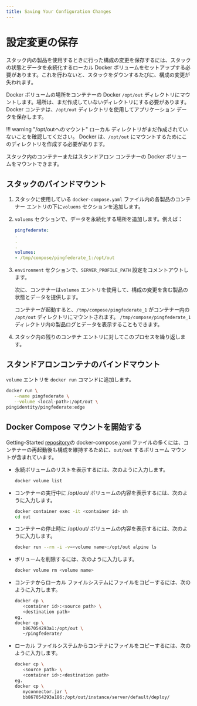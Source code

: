 ```yaml
---
title: Saving Your Configuration Changes
---
```

<!--
# Saving your configuration changes

To save any configuration changes you make when using the products in the stack, you must set up a local Docker volume to persist state and data for the stack. If you don't do this, whenever you bring the stack down, your configuration changes will be lost.

Mount a Docker volume location to the Docker `/opt/out` directory for the container. The location must be to a directory you haven't already created. Our Docker containers use the `/opt/out` directory to store application data.

!!! warning "Mounting to /opt/out"
    Make sure the local directory isn't already created. Docker needs to create this directory for the mount to `/opt/out`.

You can mount a Docker volume for containers in a stack or for standalone containers.
-->

# 設定変更の保存

スタック内の製品を使用するときに行った構成の変更を保存するには、スタックの状態とデータを永続化するローカル Docker ボリュームをセットアップする必要があります。これを行わないと、スタックをダウンするたびに、構成の変更が失われます。

Docker ボリュームの場所をコンテナーの Docker `/opt/out` ディレクトリにマウントします。場所は、まだ作成していないディレクトリにする必要があります。 Docker コンテナは、`/opt/out` ディレクトリを使用してアプリケーション データを保存します。

!!! warning "/opt/outへのマウント"
    ローカル ディレクトリがまだ作成されていないことを確認してください。 Docker は、`/opt/out` にマウントするためにこのディレクトリを作成する必要があります。

スタック内のコンテナーまたはスタンドアロン コンテナーの Docker ボリュームをマウントできます。

<!--
## Bind mounting for a stack

1. Add a `volumes` section under the container entry for each product in the `docker-compose.yaml` file you're using for the stack.
1. Under the `volumes` section, add a location to persist your data. For example:

      ```yaml
      pingfederate:
      .
      .
      .
      volumes:
      - /tmp/compose/pingfederate_1:/opt/out
      ```

1. In the `environment` section, comment out the `SERVER_PROFILE_PATH` setting.

    The container then uses your `volumes` entry to supply the product state and data, including your configuration changes.

    When the container starts, this mounts `/tmp/compose/pingfederate_1` to the `/opt/out` directory in the container. You can also view the product logs and data in the `/tmp/compose/pingfederate_1` directory.

1. Repeat this process for the remaining container entries in the stack.
-->

## スタックのバインドマウント

1. スタックに使用している `docker-compose.yaml` ファイル内の各製品のコンテナー エントリの下に`voluems` セクションを追加します。
1. `voluems` セクションで、データを永続化する場所を追加します。例えば：

      ```yaml
      pingfederate:
      .
      .
      .
      volumes:
      - /tmp/compose/pingfederate_1:/opt/out
      ```

1. `environment` セクションで、`SERVER_PROFILE_PATH` 設定をコメントアウトします。

    次に、コンテナーは`volumes` エントリを使用して、構成の変更を含む製品の状態とデータを提供します。

    コンテナーが起動すると、`/tmp/compose/pingfederate_1` がコンテナー内の `/opt/out` ディレクトリにマウントされます。 `/tmp/compose/pingfederate_1` ディレクトリ内の製品ログとデータを表示することもできます。

1. スタック内の残りのコンテナ エントリに対してこのプロセスを繰り返します。

<!--
## Bind mounting for a standalone container

Add a `volume` entry to the `docker run` command:

   ```sh
   docker run \
      --name pingfederate \
      --volume <local-path>:/opt/out \
   pingidentity/pingfederate:edge
   ```
-->

## スタンドアロンコンテナのバインドマウント

`volume` エントリを `docker run` コマンドに追加します。

   ```sh
   docker run \
      --name pingfederate \
      --volume <local-path>:/opt/out \
   pingidentity/pingfederate:edge
   ```

<!--
## Getting started with Docker Compose mounts

Within many of the docker-compose.yaml files in the Getting-Started [repository](https://github.com/pingidentity/pingidentity-devops-getting-started/tree/master/11-docker-compose), volume mounts to `opt/out` have been included to persist your configuration across container restarts.

* To view the list of persisted volumes, enter:

    ```sh
    docker volume list
    ```

* To view the contents of the /opt/out/ volume when the container is running, enter:

    ```sh
    docker container exec -it <container id> sh
    cd out
    ```

* To view the contents of the /opt/out/ volume when the container is stopped, enter:

    ```sh
    docker run --rm -i -v=<volume name>:/opt/out alpine ls
    ```

* To remove a volume, enter:

    ```sh
    docker volume rm <volume name>
    ```

* To copy files from the container to your local filesystem, enter:

    ```sh
    docker cp \
       <container id>:<source path> \
       <destination path>
    eg.
    docker cp \
       b867054293a1:/opt/out \
       ~/pingfederate/
    ```

* To copy files from your local filesystem to the container, enter:

    ```sh
    docker cp \
       <source path> \
       <container id>:<destination path>
    eg.
    docker cp \
       myconnector.jar \
       bb867054293a186:/opt/out/instance/server/default/deploy/
    ```
-->

## Docker Compose マウントを開始する

Getting-Started [repository](https://github.com/pingidentity/pingidentity-devops-getting-started/tree/master/11-docker-compose)の docker-compose.yaml ファイルの多くには、コンテナーの再起動後も構成を維持するために、`out/out` するボリューム マウントが含まれています。

* 永続ボリュームのリストを表示するには、次のように入力します。

    ```sh
    docker volume list
    ```

* コンテナーの実行中に /opt/out/ ボリュームの内容を表示するには、次のように入力します。

    ```sh
    docker container exec -it <container id> sh
    cd out
    ```

* コンテナーの停止時に /opt/out/ ボリュームの内容を表示するには、次のように入力します。

    ```sh
    docker run --rm -i -v=<volume name>:/opt/out alpine ls
    ```

* ボリュームを削除するには、次のように入力します。

    ```sh
    docker volume rm <volume name>
    ```

* コンテナからローカル ファイルシステムにファイルをコピーするには、次のように入力します。

    ```sh
    docker cp \
       <container id>:<source path> \
       <destination path>
    eg.
    docker cp \
       b867054293a1:/opt/out \
       ~/pingfederate/
    ```

* ローカル ファイルシステムからコンテナにファイルをコピーするには、次のように入力します。

    ```sh
    docker cp \
       <source path> \
       <container id>:<destination path>
    eg.
    docker cp \
       myconnector.jar \
       bb867054293a186:/opt/out/instance/server/default/deploy/
    ```
